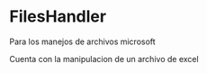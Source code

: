 # FilesHandler
Para los manejos de archivos microsoft

Cuenta con la manipulacion de un archivo de excel

